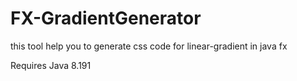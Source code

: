 # FX-GradientGenerator
this tool help you to generate css code for linear-gradient in java fx

Requires Java 8.191
